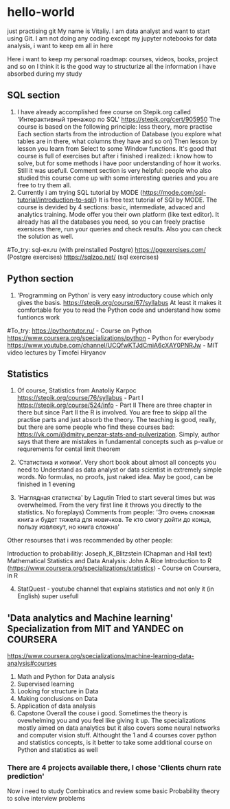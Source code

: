 # hello-world
just practising git
My name is Vitaliy. I am data analyst and want to start using Git. I am not doing any coding except my jupyter notebooks for data analysis, i want to keep em all in here

Here i want to keep my personal roadmap: courses, videos, books, project and so on
I think it is the good way to structurize all the information i have absorbed during my study

## SQL section
1. I have already accomplished free course on Stepik.org called 'Интерактивный тренажор по SQL'
   https://stepik.org/cert/905950
   The course is based on the following principle: less theory, more practise
   Each section starts from the introduction of Database (you explore what tables are in there, what columns they have and so on)
   Then lesson by lesson you learn from Select to some Window functions.
   It's good that course is full of exercises but after i finished i realized: i know how to solve, but for some methods i have poor understanding of how it works. Still it was usefull. Comment section is very helpful: people who also studied this course come up with some interesting queries and you are free to try them all.
2. Currently i am trying SQL tutorial by MODE
   (https://mode.com/sql-tutorial/introduction-to-sql/)
   It is free text tutorial of SQl by MODE. The course is devided by 4 sections: basic, intermediate, advaced and analytics training.
   Mode offer you their own platform (like text editor). It already has all the databases you need, so you can freely practise exersices there, run your queries and check results. Also you can check the solution as well.

#To_try:
   sql-ex.ru (with preinstalled Postgre)
   https://pgexercises.com/ (Postgre exercises)
   https://sqlzoo.net/ (sql exercises)
   
## Python section
1. 'Programming on Python' is very easy introductory couse which only gives the basis. 
    https://stepik.org/course/67/syllabus
    At least it makes it comfortable for you to read the Python code and understand how some funtioncs work

#To_try:
   https://pythontutor.ru/ - Course on Python
   https://www.coursera.org/specializations/python - Python for everybody
   https://www.youtube.com/channel/UCQfwKTJdCmiA6cXAY0PNRJw - MIT video lectures by Timofei Hiryanov


## Statistics
1. Of course, Statistics from Anatoliy Karpoc
   https://stepik.org/course/76/syllabus - Part I
   https://stepik.org/course/524/info - Part II
   There are three chapter in there but since Part II the R is involved. You are free to skipp all the  practise parts and just absorb the theory. The teaching is good, really, but there are some people who find these courses bad: https://vk.com/@dmitry_penzar-stats-and-pulverization. Simply, author says that there are mistakes in fundamental concepts such as p-value or requrements for cental limit theorem
   
2. 'Статистика и котики'. Very short book about almost all concepts you need to Understand as data analyst or data scientist in extremely simple words. No formulas, no proofs, just naked idea. May be good, can be finished in 1 evening

3. 'Наглядная статистка' by Lagutin
   Tried to start several times but was overwhelmed. From the very first line it throws you directly to the statistics. No foreplays) 
   Comments from people: 'Это очень сложная книга и будет тяжела для новичков. Те кто смогу дойти до конца, пользу извлекут, но книга сложна'
   
Other resourses that i was recommended by other people:

Introduction to probabilitiy: Joseph_K_Blitzstein (Chapman and Hall text)
Mathematical Statistics and Data Analysis: John A.Rice 
Introduction to R (https://www.coursera.org/specializations/statistics) - Course on Coursera, in R

4. StatQuest - youtube channel that explains statistics and not only it (in English) 
   super usefull

## 'Data analytics and Machine learning' Specialization from MIT and YANDEC on COURSERA
   https://www.coursera.org/specializations/machine-learning-data-analysis#courses
   1. Math and Python for Data analysis
   2. Supervised learning
   3. Looking for structure in Data
   4. Making conclusions on Data
   5. Application of data analysis
   6. Capstone
   Overall the couse i good. Sometimes the theory is ovewhelming you and you feel like giving it up. The specializations mostly aimed on data analytics but it also covers some neural networks and computer vision stuff. Althought the 1 and 4 courses cover python and statistics concepts, is it better to take some additional course on Python and statistics as well

### There are 4 projects available there, I chose 'Clients churn rate prediction'


Now i need to study Combinatics and review some basic Probability theory to solve interview problems
